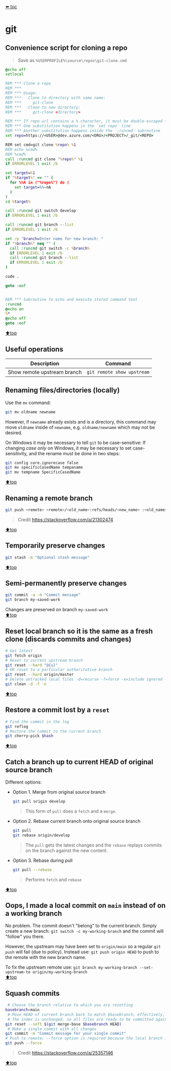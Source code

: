 ﻿###### <top>
[⬅️ toc](./README.md)
# git

## Convenience script for cloning a repo
> Save as `%USERPROFILE%\source\repos\git-clone.cmd`
```cmd
@echo off
setlocal

REM *** Clone a repo
REM ***
REM *** Usage:
REM ***   Clone to directory with same name:
REM ***     git-clone
REM ***   Clone to new directory:
REM ***     git-clone <directory>

REM *** If repo url contains a % character, it must be double-escaped (i.e. %%%%) because:
REM *** One substitution happens in the `set repo` line
REM *** Another substitution happens inside the `:runcmd` subroutine
set repo=https://<USER>@dev.azure.com/<ORG>/<PROJECT>/_git/<REPO>

REM set cmd=git clone %repo% %1
REM echo %cmd%
REM %cmd%
call :runcmd git clone "%repo%" %1
if ERRORLEVEL 1 exit /b

set target=%1
if "%target%" == "" (
  for %%A in ("%repo%") do (
    set target=%%~nA
  )
)
cd %target%

call :runcmd git switch develop
if ERRORLEVEL 1 exit /b

call :runcmd git branch --list
if ERRORLEVEL 1 exit /b

set /p "branch=Enter name for new branch: "
if "%branch%" neq "" (
  call :runcmd git switch -c %branch%
  if ERRORLEVEL 1 exit /b
  call :runcmd git branch --list
  if ERRORLEVEL 1 exit /b
)

code .

goto :eof


REM *** Subroutine to echo and execute stored command text
:runcmd
@echo on
%*
@echo off
goto :eof
```
[⬆️top](#top)

## Useful operations
|Description|Command|
|-|-|
|Show remote upstream branch|`git remote show upstream`|

## Renaming files/directories (locally)
Use the `mv` command:
```bash
git mv oldname newname
```
However, if `newname` already exists and is a directory, this command may move `oldname` inside of `newname`, e.g. `oldname/newname` which may not be desired.

On Windows it may be necessary to tell `git` to be case-sensitive:
If changing *case only* on Windows, it may be necessary to set case-sensitivity, and the rename must be done in two steps:
```bash
git config core.ignorecase false
git mv specificCasedName tempaname
git mv tempname SpecificCasedName
```
[⬆️top](#top)

## Renaming a remote branch
```bash
git push <remote> <remote>/<old_name>:refs/heads/<new_name> :<old_name>
```
> Credit https://stackoverflow.com/a/21302474

[⬆️top](#top)

## Temporarily preserve changes
```bash
git stash -m "Optional stash message"
```
[⬆️top](#top)

## Semi-permanently preserve changes
```bash
git commit -a -m "Commit message"
git branch my-saved-work
```
Changes are preserved on branch `my-saved-work`  
[⬆️top](#top)

## Reset local branch so it is the same as a fresh clone (discards commits and changes)
```bash
# Get latest
git fetch origin
# Reset to current upstream branch
git reset --hard "@{u}"
# OR reset to a particular authoritative branch
git reset --hard origin/master
# Delete untracked local files -d=recurse -f=force -x=include ignored -X=only ignored -n=dry-run
git clean -d -f -n 
```
[⬆️top](#top)

## Restore a commit lost by a `reset`
```bash
# Find the commit in the log
git reflog
# Restore the commit to the current branch
git cherry-pick $hash
```
[⬆️top](#top)

## Catch a branch up to current HEAD of original source branch
Different options:  
- Option 1. Merge from original source branch
   ```bash
   git pull origin develop
   ```
   > This form of `pull` does a `fetch` and a `merge`.
- Option 2. Rebase current branch onto original source branch
   ```bash
   git pull
   git rebase origin/develop
   ```
   > The `pull` gets the latest changes and the `rebase` replays commits on the branch against the new content.
- Option 3. Rebase during pull
   ```bash
   git pull --rebase
   ```
   > Performs `fetch` and `rebase`

[⬆️top](#top)

## Oops, I made a local commit on `main` instead of on a working branch

No problem.  The commit doesn't "belong" to the current branch.  Simply create a new branch: `git switch -c my-working-branch` and the commit will "follow" you there.
  
However, the upstream may have been set to `origin/main` so a regular `git push` will fail (due to policy).  Instead use: `git push origin HEAD` to push to the remote with the new branch name.

To fix the upstream remote use: `git branch my-working-branch --set-upstream-to origin/my-working-branch`  
[⬆️top](#top)

## Squash commits
```bash
 # Choose the branch relative to which you are resetting
basebranch=main
 # Move HEAD of current branch back to match $basebranch; effectively, remove all commits.
 # The index is unchanged, so all files are ready to be committed again.
git reset --soft $(git merge-base $basebranch HEAD)
 # Make a single commit with all changes
git commit -m "Commit message for your single commit"
# Push to remote; --force option is required because the local branch is now considered "behind" HEAD of the remote branch
git push --force
```
> Credit https://stackoverflow.com/a/25357146

[⬆️top](#top)